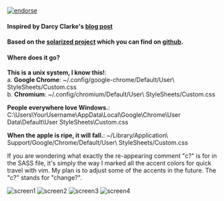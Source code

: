 [![endorse](http://api.coderwall.com/carwin/endorsecount.png)](http://coderwall.com/carwin)

#### Inspired by Darcy Clarke's [blog post](http://darcyclarke.me/design/skin-your-chrome-inspector/)
#### Based on the [solarized project](http://ethanschoonover.com/solarized) which you can find on [github](https://github.com/altercation/ethanschoonover.com/tree/master/projects/solarized).

#### Where does it go?
**This is a unix system, I know this!**:<br />
a. __Google Chrome__: ~/.config/google-chrome/Default/User\ StyleSheets/Custom.css<br />
b. __Chromium__: ~/.config/chromium/Default/User\ StyleSheets/Custom.css

**People everywhere love Windows.**:
C:\Users\YourUsername\AppData\Local\Google\Chrome\User Data\Default\User StyleSheets\Custom.css

**When the apple is ripe, it will fall.**:
~/Library/Application\ Support/Google/Chrome/Default/User\ StyleSheets/Custom.css



If you are wondering what exactly the re-appearing comment "c?" is for in the SASS
file, it's simply the way I marked all the accent colors for quick travel with vim.
My plan is to adjust some of the accents in the future. The "c?" stands for "change?".

![screen1](https://lh6.googleusercontent.com/-A64TvBaZygQ/UM7DNj8NaWI/AAAAAAAAJ-w/IRA2QGT5-d4/s720/Screen%2520Shot%25202012-12-17%2520at%252012.56.10%2520AM.png)
![screen2](https://lh5.googleusercontent.com/-YsE0rJaQ_LM/UM7DNq3Um5I/AAAAAAAAJ-4/gC3g1Gc5VhY/s800/Screen%2520Shot%25202012-12-17%2520at%252012.57.06%2520AM.png)
![screen3](https://lh3.googleusercontent.com/-tXvvwG-nY6M/UM7DNp6OgPI/AAAAAAAAJ-0/Bj2wdhulw1g/s800/Screen%2520Shot%25202012-12-17%2520at%252012.58.11%2520AM.png)
![screen4](https://lh4.googleusercontent.com/-oaqFI4a_exE/UM7DOHQN9fI/AAAAAAAAJ_A/13aJ7hJmMfE/s720/Screen%2520Shot%25202012-12-17%2520at%252012.59.57%2520AM.png)
